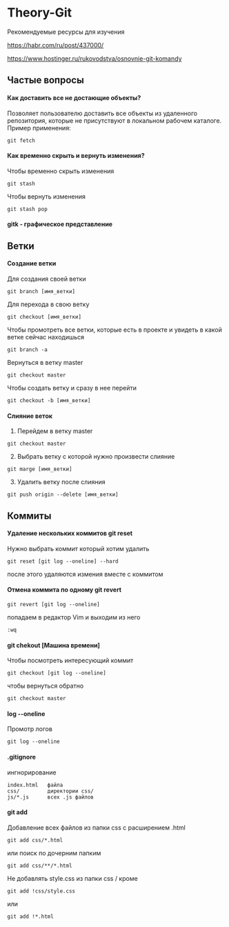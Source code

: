 # Theory-Git

Рекомендуемые ресурсы для изучения

https://habr.com/ru/post/437000/

https://www.hostinger.ru/rukovodstva/osnovnie-git-komandy



## Частые вопросы

#### Как доставить все не достающие объекты?

Позволяет пользователю доставить все объекты из удаленного репозитория, которые не присутствуют в локальном рабочем каталоге. Пример применения:

```
git fetch
```

#### Как временно скрыть и вернуть изменения?

Чтобы временно скрыть изменения
```
git stash
```

Чтобы вернуть изменения 
```
git stash pop
```

#### gitk - графическое представление

#### 

## Ветки

#### Создание ветки

Для создания своей ветки 

```
git branch [имя_ветки]
```

Для перехода в свою ветку

```
git checkout [имя_ветки]
```

Чтобы промотреть все ветки, которые есть в проекте и увидеть в какой ветке сейчас находишься

```
git branch -a
```

Вернуться в ветку master

```
git checkout master
```

Чтобы создать ветку и сразу в нее перейти 

```
git checkout -b [имя_ветки]
```


#### Слияние веток

1) Перейдем в ветку master

```
git checkout master 
```

2) Выбрать ветку с которой нужно произвести слияние

```
git marge [имя_ветки]
```
3) Удалить ветку после слияния 

```
git push origin --delete [имя_ветки]
```

## Коммиты

#### Удаление нескольких коммитов git reset

Нужно выбрать коммит который хотим удалить 
```
git reset [git log --oneline] --hard
```
после этого удаляются измения вместе с коммитом


#### Отмена коммита по одному git revert

```
git revert [git log --oneline]
```
попадаем в редактор Vim и выходим из него

```
:wq
```

#### git chekout [Машина времени]

Чтобы посмотреть интересующий коммит 

```
git checkout [git log --oneline]
```

чтобы вернуться обратно

```
git checkout master
```

#### log --oneline

Промотр логов

```
git log --oneline
```


#### .gitignore

ингнорирование
```
index.html   файла
css/         директории css/
js/*.js      всех .js файлов            
``` 


#### git add
Добавление всех файлов из папки css с расширением .html

```
git add css/*.html
```
или поиск по дочерним папким

```
git add css/**/*.html
```

Не добавлять style.css из папки css / кроме

```
git add !css/style.css
```
или 
```
git add !*.html
```